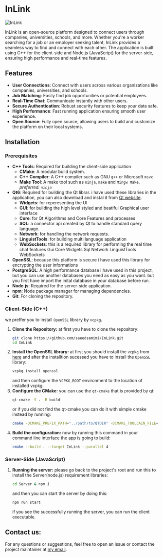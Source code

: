 # InLink

![InLink](./icons/icons/icon-animated-light.gif)

InLink is an open-source platform designed to connect users through companies, universities, schools, and more. Whether you're a worker searching for a job or an employer seeking talent, InLink provides a seamless way to find and connect with each other. The application is built using C++ for the client-side and Node.js (JavaScript) for the server-side, ensuring high performance and real-time features.

## Features

- **User Connections**: Connect with users across various organizations like companies, universities, and schools.
- **Job Matching**: Easily find job opportunities or potential employees.
- **Real-Time Chat**: Communicate instantly with other users.
- **Secure Authentication**: Robust security features to keep your data safe.
- **High Performance**: Fast running application ensuring smooth user experience.
- **Open Source**: Fully open source, allowing users to build and customize the platform on their local systems.

## Installation

### Prerequisites

- **C++ Tools**: Required for building the client-side application
  - **CMake**: A modular build system.
  - **C++ Compiler**: A C++ compiler such as GNU `g++` or Microsoft `msvc`
  - **Make Tool**: A make tool such as `ninja`, `make` and `Mingw Make`. *preferred: `ninja`*
- **Qt6**: Required for building the Qt librar.
i have used these libraries in the application, you can also download and instal it from [Qt website](https://www.qt.io/dowmload-dev).
  - **Widgets**: for reperesenting the UI
  - **GUI**: for building the high level styled and beatiful Graphical user interface
  - **Core**: for Qt Algorithms and Core Features and processes
  - **SQL**: a connector api created by Qt to handle standard query language.
  - **Network**: for handling the network requests.
  - **LinguistTools**: for building multi language application
  - **WebSockets**: this is a required library for performing the real time chat features
  Gui Core Widgets Sql Network LinguistTools WebSockets
- **OpenSSL**: because this platform is secure i have used this library for encrypting the user informations
- **PostgreSQL**: A high performance database i have used in this project, but you can use another databases you need as easy as you want. but you first have import the inital database in your database before run.
- **Node.js**: Required for the server-side application.
- **npm**: Node package manager for managing dependencies.
- **Git**: For cloning the repository.

### Client-Side (C++)

we preffer you to install `OpenSSL` library by `vcpkg`.

1. **Clone the Repository:** at first you have to clone the repository:
   ```bash
   git clone https://github.com/saeedsamimi/InLink.git
   cd InLink
   ```
2. **Install the OpenSSL library:** at first you should install the `vcpkg` from [here](https://github.com/microsoft/vcpkg) and after the installtion sucessed you have to install the `OpenSSL` library:
   ```bash
   vcpkg install openssl
   ```
   and then configure the `VCPKG_ROOT` environment to the location of installed vcpkg.
3. **Configure the CMake:** you can use the `qt-cmake` that is provided by qt:
    ```bash
    qt-cmake -S . -B build
    ```
    or if you did not find the qt-cmake you can do it with simple cmake instead by running:
    ```bash
    cmake -DCMAKE_PREFIX_PATH="../path/to/QTDIR" -DCMAKE_TOOLCAIN_FILE="VCPKG_ROOT/scripts/buildsystems/vcpkg.cmake"
    ```
4. **Build the configuration:** now by running this command in your command line interface the app is going to build:
    ```bash
    cmake --build . --target InLink --parallel 4
    ```
### Server-Side (JavaScript)
1. **Running the server:** please go back to the project's root and run this to install the Server(node.js) requirement libraries:
    ```bash
    cd Server & npm i
    ```
    and then you can start the server by doing this:
    ```bash
    npm run start
    ```
    if you see the successfully running the server, you can run the client executable.

## Contact us:
 For any questions or suggestions, feel free to open an issue or contact the project maintainer at [my email](doob.fooy@gmail.com).

